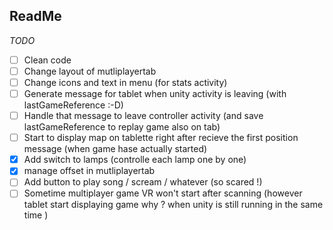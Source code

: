 ## ReadMe




_TODO_

- [ ] Clean code
- [ ] Change layout of mutliplayertab
- [ ] Change icons and text in menu (for stats activity)
- [ ] Generate message for tablet when unity activity is leaving (with lastGameReference :-D)
- [ ] Handle that message to leave controller activity (and save lastGameReference to replay game also on tab)
- [ ] Start to display map on tablette right after recieve the first position message (when game hase actually started)
- [x] Add switch to lamps (controlle each lamp one by one)
- [x] manage offset in mutliplayertab
- [ ] Add button to play song / scream / whatever (so scared !)
- [ ] Sometime multiplayer game VR won't start after scanning (however tablet start displaying game why ? when unity is still running in the same time )

